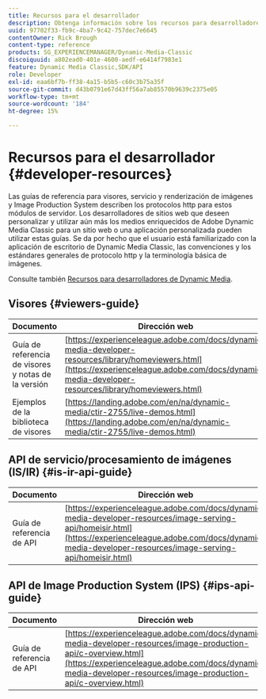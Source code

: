```yaml
---
title: Recursos para el desarrollador
description: Obtenga información sobre los recursos para desarrolladores disponibles para Dynamic Media.
uuid: 97702f33-fb9c-4ba7-9c42-757dec7e6645
contentOwner: Rick Brough
content-type: reference
products: SG_EXPERIENCEMANAGER/Dynamic-Media-Classic
discoiquuid: a802ead0-401e-4600-aedf-e6414f7983e1
feature: Dynamic Media Classic,SDK/API
role: Developer
exl-id: eaa6bf7b-ff38-4a15-b5b5-c60c3b75a35f
source-git-commit: d43b0791e67d43ff56a7ab85570b9639c2375e05
workflow-type: tm+mt
source-wordcount: '184'
ht-degree: 15%

---
```


# Recursos para el desarrollador {#developer-resources}

Las guías de referencia para visores, servicio y renderización de imágenes y Image Production System describen los protocolos http para estos módulos de servidor. Los desarrolladores de sitios web que deseen personalizar y utilizar aún más los medios enriquecidos de Adobe Dynamic Media Classic para un sitio web o una aplicación personalizada pueden utilizar estas guías. Se da por hecho que el usuario está familiarizado con la aplicación de escritorio de Dynamic Media Classic, las convenciones y los estándares generales de protocolo http y la terminología básica de imágenes.

Consulte también [Recursos para desarrolladores de Dynamic Media](https://experienceleague.adobe.com/docs/dynamic-media-developer-resources.html).

## Visores {#viewers-guide}

| Documento | Dirección web |
| --- | --- |
| Guía de referencia de visores y notas de la versión | [https://experienceleague.adobe.com/docs/dynamic-media-developer-resources/library/homeviewers.html](https://experienceleague.adobe.com/docs/dynamic-media-developer-resources/library/homeviewers.html) |
| Ejemplos de la biblioteca de visores | [https://landing.adobe.com/en/na/dynamic-media/ctir-2755/live-demos.html](https://landing.adobe.com/en/na/dynamic-media/ctir-2755/live-demos.html) |

## API de servicio/procesamiento de imágenes (IS/IR) {#is-ir-api-guide}

| Documento | Dirección web |
| --- | --- |
| Guía de referencia de API | [https://experienceleague.adobe.com/docs/dynamic-media-developer-resources/image-serving-api/homeisir.html](https://experienceleague.adobe.com/docs/dynamic-media-developer-resources/image-serving-api/homeisir.html) |

## API de Image Production System (IPS) {#ips-api-guide}

| Documento | Dirección web |
| --- | --- |
| Guía de referencia de API | [https://experienceleague.adobe.com/docs/dynamic-media-developer-resources/image-production-api/c-overview.html](https://experienceleague.adobe.com/docs/dynamic-media-developer-resources/image-production-api/c-overview.html) |

<!-- ## Image Authoring {#ia}

| Document| Web address |
| --- | --- |
| User Guide | Contact Adobe Dynamic Media Classic technical support for this documentation. |
| Release Notes | Contact Adobe Dynamic Media Classic technical support for this documentation. |

## Dynamic Media Classic API {#dmc-api}

| Document | Web address |
| --- | --- |
| API Reference Guide | Contact Adobe Dynamic Media Classic technical support for documentation. |
 -->










<!-- 

**Web-to-Print**

|Document|Web address|
|--- |--- |
|Reference Guide|[https://www.adobe.com/go/learn_s7_webtoprint_en](https://www.adobe.com/go/learn_s7_webtoprint_en)| 

-->
